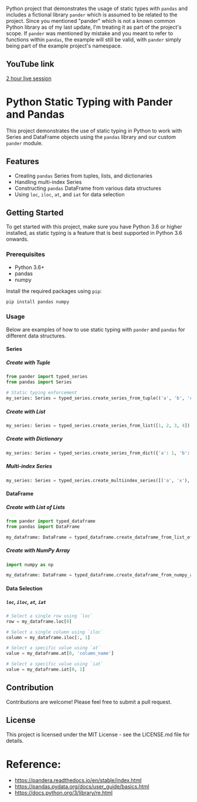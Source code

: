 Python project that demonstrates the usage of static types with `pandas` and includes a fictional library `pander` which is assumed to be related to the project. Since you mentioned "pander" which is not a known common Python library as of my last update, I'm treating it as part of the project's scope. If `pander` was mentioned by mistake and you meant to refer to functions within `pandas`, the example will still be valid, with `pander` simply being part of the example project's namespace.

## YouTube link
[2 hour live session](https://youtube.com/live/7zjrHoS72ac)


# Python Static Typing with Pander and Pandas

This project demonstrates the use of static typing in Python to work with Series and DataFrame objects using the `pandas` library and our custom `pander` module.

## Features

- Creating `pandas` Series from tuples, lists, and dictionaries
- Handling multi-index Series
- Constructing `pandas` DataFrame from various data structures
- Using `loc`, `iloc`, `at`, and `iat` for data selection

## Getting Started

To get started with this project, make sure you have Python 3.6 or higher installed, as static typing is a feature that is best supported in Python 3.6 onwards.

### Prerequisites

- Python 3.6+
- pandas
- numpy

Install the required packages using `pip`:

```bash
pip install pandas numpy
```

### Usage

Below are examples of how to use static typing with `pander` and `pandas` for different data structures.

#### Series

##### Create with Tuple

```python
from pander import typed_series
from pandas import Series

# Static typing enforcement
my_series: Series = typed_series.create_series_from_tuple(('a', 'b', 'c', 'd'))
```

##### Create with List

```python
my_series: Series = typed_series.create_series_from_list([1, 2, 3, 4])
```

##### Create with Dictionary

```python
my_series: Series = typed_series.create_series_from_dict({'a': 1, 'b': 2, 'c': 3})
```

##### Multi-index Series

```python
my_series: Series = typed_series.create_multiindex_series([('a', 'x'), ('b', 'y'), ('c', 'z')], [1, 2, 3])
```

#### DataFrame

##### Create with List of Lists

```python
from pander import typed_dataframe
from pandas import DataFrame

my_dataframe: DataFrame = typed_dataframe.create_dataframe_from_list_of_lists([[1, 2], [3, 4]])
```

##### Create with NumPy Array

```python
import numpy as np

my_dataframe: DataFrame = typed_dataframe.create_dataframe_from_numpy_array(np.array([[5, 6], [7, 8]]))
```

#### Data Selection

##### `loc`, `iloc`, `at`, `iat`

```python
# Select a single row using `loc`
row = my_dataframe.loc[0]

# Select a single column using `iloc`
column = my_dataframe.iloc[:, 1]

# Select a specific value using `at`
value = my_dataframe.at[0, 'column_name']

# Select a specific value using `iat`
value = my_dataframe.iat[0, 1]
```

## Contribution

Contributions are welcome! Please feel free to submit a pull request.

## License

This project is licensed under the MIT License - see the LICENSE.md file for details.

# Reference:
* https://pandera.readthedocs.io/en/stable/index.html
* https://pandas.pydata.org/docs/user_guide/basics.html
* https://docs.python.org/3/library/re.html

